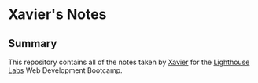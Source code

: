 # Xavier's Notes
## Summary 

This repository contains all of the notes taken by [Xavier](https://github.com/Xavier-MD) for the [Lighthouse Labs](https://www.lighthouselabs.ca) Web Development Bootcamp.